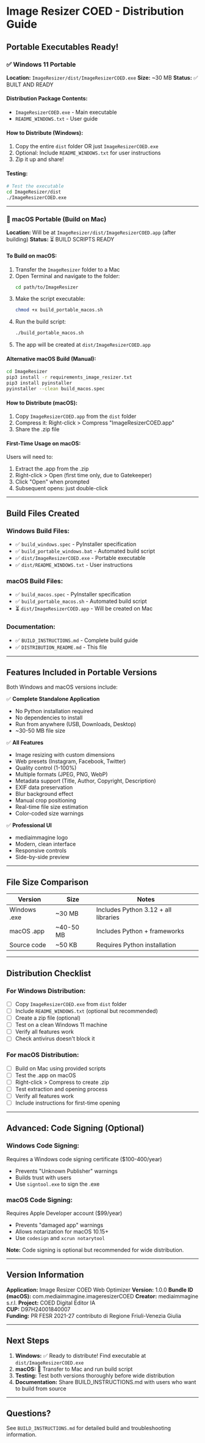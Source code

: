# Image Resizer COED - Distribution Guide

## Portable Executables Ready!

### ✅ Windows 11 Portable
**Location:** `ImageResizer/dist/ImageResizerCOED.exe`
**Size:** ~30 MB
**Status:** ✅ BUILT AND READY

#### Distribution Package Contents:
- `ImageResizerCOED.exe` - Main executable
- `README_WINDOWS.txt` - User guide

#### How to Distribute (Windows):
1. Copy the entire `dist` folder OR just `ImageResizerCOED.exe`
2. Optional: Include `README_WINDOWS.txt` for user instructions
3. Zip it up and share!

#### Testing:
```bash
# Test the executable
cd ImageResizer/dist
./ImageResizerCOED.exe
```

---

### 📱 macOS Portable (Build on Mac)
**Location:** Will be at `ImageResizer/dist/ImageResizerCOED.app` (after building)
**Status:** ⏳ BUILD SCRIPTS READY

#### To Build on macOS:
1. Transfer the `ImageResizer` folder to a Mac
2. Open Terminal and navigate to the folder:
   ```bash
   cd path/to/ImageResizer
   ```
3. Make the script executable:
   ```bash
   chmod +x build_portable_macos.sh
   ```
4. Run the build script:
   ```bash
   ./build_portable_macos.sh
   ```
5. The app will be created at `dist/ImageResizerCOED.app`

#### Alternative macOS Build (Manual):
```bash
cd ImageResizer
pip3 install -r requirements_image_resizer.txt
pip3 install pyinstaller
pyinstaller --clean build_macos.spec
```

#### How to Distribute (macOS):
1. Copy `ImageResizerCOED.app` from the `dist` folder
2. Compress it: Right-click > Compress "ImageResizerCOED.app"
3. Share the .zip file

#### First-Time Usage on macOS:
Users will need to:
1. Extract the .app from the .zip
2. Right-click > Open (first time only, due to Gatekeeper)
3. Click "Open" when prompted
4. Subsequent opens: just double-click

---

## Build Files Created

### Windows Build Files:
- ✅ `build_windows.spec` - PyInstaller specification
- ✅ `build_portable_windows.bat` - Automated build script
- ✅ `dist/ImageResizerCOED.exe` - Portable executable
- ✅ `dist/README_WINDOWS.txt` - User instructions

### macOS Build Files:
- ✅ `build_macos.spec` - PyInstaller specification
- ✅ `build_portable_macos.sh` - Automated build script
- ⏳ `dist/ImageResizerCOED.app` - Will be created on Mac

### Documentation:
- ✅ `BUILD_INSTRUCTIONS.md` - Complete build guide
- ✅ `DISTRIBUTION_README.md` - This file

---

## Features Included in Portable Versions

Both Windows and macOS versions include:

✅ **Complete Standalone Application**
- No Python installation required
- No dependencies to install
- Run from anywhere (USB, Downloads, Desktop)
- ~30-50 MB file size

✅ **All Features**
- Image resizing with custom dimensions
- Web presets (Instagram, Facebook, Twitter)
- Quality control (1-100%)
- Multiple formats (JPEG, PNG, WebP)
- Metadata support (Title, Author, Copyright, Description)
- EXIF data preservation
- Blur background effect
- Manual crop positioning
- Real-time file size estimation
- Color-coded size warnings

✅ **Professional UI**
- mediaimmagine logo
- Modern, clean interface
- Responsive controls
- Side-by-side preview

---

## File Size Comparison

| Version | Size | Notes |
|---------|------|-------|
| Windows .exe | ~30 MB | Includes Python 3.12 + all libraries |
| macOS .app | ~40-50 MB | Includes Python + frameworks |
| Source code | ~50 KB | Requires Python installation |

---

## Distribution Checklist

### For Windows Distribution:
- [ ] Copy `ImageResizerCOED.exe` from `dist` folder
- [ ] Include `README_WINDOWS.txt` (optional but recommended)
- [ ] Create a zip file (optional)
- [ ] Test on a clean Windows 11 machine
- [ ] Verify all features work
- [ ] Check antivirus doesn't block it

### For macOS Distribution:
- [ ] Build on Mac using provided scripts
- [ ] Test the .app on macOS
- [ ] Right-click > Compress to create .zip
- [ ] Test extraction and opening process
- [ ] Verify all features work
- [ ] Include instructions for first-time opening

---

## Advanced: Code Signing (Optional)

### Windows Code Signing:
Requires a Windows code signing certificate ($100-400/year)
- Prevents "Unknown Publisher" warnings
- Builds trust with users
- Use `signtool.exe` to sign the .exe

### macOS Code Signing:
Requires Apple Developer account ($99/year)
- Prevents "damaged app" warnings
- Allows notarization for macOS 10.15+
- Use `codesign` and `xcrun notarytool`

**Note:** Code signing is optional but recommended for wide distribution.

---

## Version Information

**Application:** Image Resizer COED Web Optimizer
**Version:** 1.0.0
**Bundle ID (macOS):** com.mediaimmagine.imageresizerCOED
**Creator:** mediaimmagine s.r.l.
**Project:** COED Digital Editor IA  
**CUP:** D97H24001840007  
**Funding:** PR FESR 2021-27 contributo di Regione Friuli-Venezia Giulia

---

## Next Steps

1. **Windows:** ✅ Ready to distribute! Find executable at `dist/ImageResizerCOED.exe`
2. **macOS:** 🔄 Transfer to Mac and run build script
3. **Testing:** Test both versions thoroughly before wide distribution
4. **Documentation:** Share BUILD_INSTRUCTIONS.md with users who want to build from source

---

## Questions?

See `BUILD_INSTRUCTIONS.md` for detailed build and troubleshooting information.

